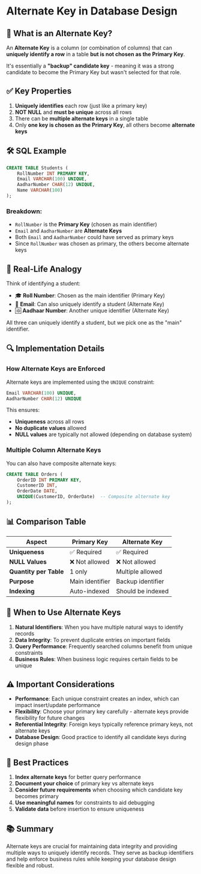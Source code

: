 # Alternate Key in Database Design

## 🔑 What is an Alternate Key?

An **Alternate Key** is a column (or combination of columns) that can **uniquely identify a row** in a table **but is not chosen as the Primary Key**.

It's essentially a **"backup" candidate key** - meaning it was a strong candidate to become the Primary Key but wasn't selected for that role.

## ✅ Key Properties

1. **Uniquely identifies** each row (just like a primary key)
2. **NOT NULL** and **must be unique** across all rows
3. There can be **multiple alternate keys** in a single table
4. Only **one key is chosen as the Primary Key**, all others become **alternate keys**

## 🛠️ SQL Example

```sql
CREATE TABLE Students (
    RollNumber INT PRIMARY KEY,
    Email VARCHAR(100) UNIQUE,
    AadharNumber CHAR(12) UNIQUE,
    Name VARCHAR(100)
);
```

### Breakdown:
- `RollNumber` is the **Primary Key** (chosen as main identifier)
- `Email` and `AadharNumber` are **Alternate Keys**
- Both `Email` and `AadharNumber` could have served as primary keys
- Since `RollNumber` was chosen as primary, the others become alternate keys

## 🧠 Real-Life Analogy

Think of identifying a student:
- 🎓 **Roll Number**: Chosen as the main identifier (Primary Key)
- 📧 **Email**: Can also uniquely identify a student (Alternate Key)
- 🆔 **Aadhaar Number**: Another unique identifier (Alternate Key)

All three can uniquely identify a student, but we pick one as the "main" identifier.

## 🔍 Implementation Details

### How Alternate Keys are Enforced
Alternate keys are implemented using the `UNIQUE` constraint:

```sql
Email VARCHAR(100) UNIQUE,
AadharNumber CHAR(12) UNIQUE
```

This ensures:
- **Uniqueness** across all rows
- **No duplicate values** allowed
- **NULL values** are typically not allowed (depending on database system)

### Multiple Column Alternate Keys
You can also have composite alternate keys:

```sql
CREATE TABLE Orders (
    OrderID INT PRIMARY KEY,
    CustomerID INT,
    OrderDate DATE,
    UNIQUE(CustomerID, OrderDate)  -- Composite alternate key
);
```

## 📊 Comparison Table

| Aspect | Primary Key | Alternate Key |
|--------|-------------|---------------|
| **Uniqueness** | ✅ Required | ✅ Required |
| **NULL Values** | ❌ Not allowed | ❌ Not allowed |
| **Quantity per Table** | 1 only | Multiple allowed |
| **Purpose** | Main identifier | Backup identifier |
| **Indexing** | Auto-indexed | Should be indexed |

## 🎯 When to Use Alternate Keys

1. **Natural Identifiers**: When you have multiple natural ways to identify records
2. **Data Integrity**: To prevent duplicate entries on important fields
3. **Query Performance**: Frequently searched columns benefit from unique constraints
4. **Business Rules**: When business logic requires certain fields to be unique

## ⚠️ Important Considerations

- **Performance**: Each unique constraint creates an index, which can impact insert/update performance
- **Flexibility**: Choose your primary key carefully - alternate keys provide flexibility for future changes
- **Referential Integrity**: Foreign keys typically reference primary keys, not alternate keys
- **Database Design**: Good practice to identify all candidate keys during design phase

## 🔧 Best Practices

1. **Index alternate keys** for better query performance
2. **Document your choice** of primary key vs alternate keys
3. **Consider future requirements** when choosing which candidate key becomes primary
4. **Use meaningful names** for constraints to aid debugging
5. **Validate data** before insertion to ensure uniqueness

## 📚 Summary

Alternate keys are crucial for maintaining data integrity and providing multiple ways to uniquely identify records. They serve as backup identifiers and help enforce business rules while keeping your database design flexible and robust.
